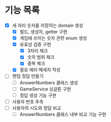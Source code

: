 # 기능 목록
- [x] 세 자리 숫자를 저장하는 domain 생성
    - [x] 필드, 생성자, getter 구현
    - [x] 게임에 쓰이는 숫자 관련 enum 생성
    - [x] 유효성 검증 구현
        - [x] 3자리 체크
        - [x] 숫자 범위 체크
        - [x] 중복 체크
    - [x] 필요 에러 메세지 작성
- [ ] 랜덤 정답 만들기
    - [ ] AnswerNumbers 클래스 생성
    - [ ] GameService 싱글톤 구현
    - [ ] 정답 생성 기능 구현
- [ ] 사용자 번호 추측
- [ ] 사용자의 시도와 정답 비교
    - [ ] AnswerNumbers 클래스 내부 비교 기능 구현